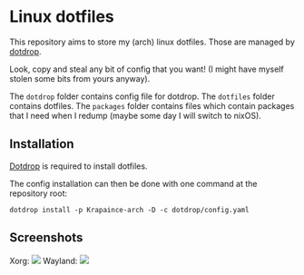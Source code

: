 #  Linux dotfiles

This repository aims to store my (arch) linux dotfiles. Those are managed by
[dotdrop](https://dotdrop.readthedocs.io).

Look, copy and steal any bit of config that you want! (I might have myself
stolen some bits from yours anyway).

The `dotdrop` folder contains config file for dotdrop.
The `dotfiles` folder contains dotfiles.
The `packages` folder contains files which contain packages that I need when I
redump (maybe some day I will switch to nixOS).

## Installation

[Dotdrop](https://dotdrop.readthedocs.io) is required to install dotfiles.

The config installation can then be done with one command at the repository
root:
```
dotdrop install -p Krapaince-arch -D -c dotdrop/config.yaml
```

## Screenshots
Xorg:
![](https://user-images.githubusercontent.com/38434999/118400368-3c016100-b659-11eb-94cd-dcede3c26ea2.jpg)
Wayland:
![](https://user-images.githubusercontent.com/38434999/150608172-dc11f3af-0bc0-499a-b70f-ec086d605724.png)
